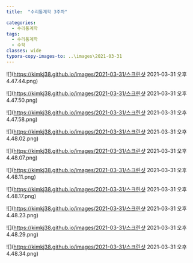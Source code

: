 ```yaml
---
title:  "수리통계학 3주차"

categories:
  - 수리통계학
tags:
  - 수리통계학
  - 수학
classes: wide
typora-copy-images-to: ..\images\2021-03-31
---
```


![](https://kimkj38.github.io/images/2021-03-31/스크린샷 2021-03-31 오후 4.47.44.png)

![](https://kimkj38.github.io/images/2021-03-31/스크린샷 2021-03-31 오후 4.47.50.png)

![](https://kimkj38.github.io/images/2021-03-31/스크린샷 2021-03-31 오후 4.47.58.png)

![](https://kimkj38.github.io/images/2021-03-31/스크린샷 2021-03-31 오후 4.48.02.png)

![](https://kimkj38.github.io/images/2021-03-31/스크린샷 2021-03-31 오후 4.48.07.png)

![](https://kimkj38.github.io/images/2021-03-31/스크린샷 2021-03-31 오후 4.48.11.png)

![](https://kimkj38.github.io/images/2021-03-31/스크린샷 2021-03-31 오후 4.48.17.png)

![](https://kimkj38.github.io/images/2021-03-31/스크린샷 2021-03-31 오후 4.48.23.png)

![](https://kimkj38.github.io/images/2021-03-31/스크린샷 2021-03-31 오후 4.48.29.png)

![](https://kimkj38.github.io/images/2021-03-31/스크린샷 2021-03-31 오후 4.48.34.png)
